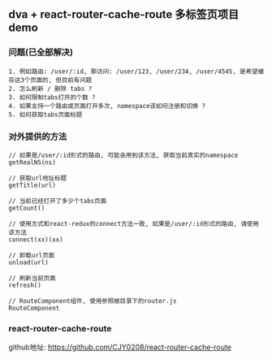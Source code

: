 ## dva + react-router-cache-route 多标签页项目demo

### 问题(已全部解决)

```
1. 例如路由: /user/:id, 那访问: /user/123, /user/234, /user/4545, 是希望缓存这3个页面的, 但目前有问题 
2. 怎么刷新 / 删除 tabs ? 
3. 如何限制tabs打开的个数 ?
4. 如果支持一个路由或页面打开多次, namespace该如何注册和切换 ? 
5. 如何获取tabs页面标题 
```

### 对外提供的方法

```
// 如果是/user/:id形式的路由, 可能会用到该方法, 获取当前真实的namespace
getRealNS(ns)

// 获取url地址标题
getTitle(url)

// 当前已经打开了多少个tabs页面
getCount()

// 使用方式和react-redux的connect方法一致, 如果是/user/:id形式的路由, 请使用该方法
connect(xx)(xx)

// 卸载url页面
unload(url)

// 刷新当前页面
refresh()

// RouteComponent组件, 使用参照根目录下的router.js
RouteComponent

```

### react-router-cache-route

github地址: https://github.com/CJY0208/react-router-cache-route